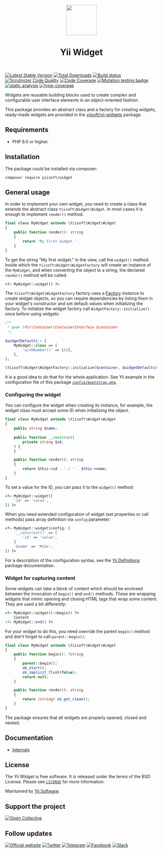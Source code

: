 <p align="center">
    <a href="https://github.com/yiisoft" target="_blank">
        <img src="https://yiisoft.github.io/docs/images/yii_logo.svg" height="100px">
    </a>
    <h1 align="center">Yii Widget</h1>
    <br>
</p>

[![Latest Stable Version](https://poser.pugx.org/yiisoft/widget/v/stable.png)](https://packagist.org/packages/yiisoft/widget)
[![Total Downloads](https://poser.pugx.org/yiisoft/widget/downloads.png)](https://packagist.org/packages/yiisoft/widget)
[![Build status](https://github.com/yiisoft/widget/workflows/build/badge.svg)](https://github.com/yiisoft/widget/actions?query=workflow%3Abuild)
[![Scrutinizer Code Quality](https://scrutinizer-ci.com/g/yiisoft/widget/badges/quality-score.png?b=master)](https://scrutinizer-ci.com/g/yiisoft/widget/?branch=master)
[![Code Coverage](https://scrutinizer-ci.com/g/yiisoft/widget/badges/coverage.png?b=master)](https://scrutinizer-ci.com/g/yiisoft/widget/?branch=master)
[![Mutation testing badge](https://img.shields.io/endpoint?style=flat&url=https%3A%2F%2Fbadge-api.stryker-mutator.io%2Fgithub.com%2Fyiisoft%2Fwidget%2Fmaster)](https://dashboard.stryker-mutator.io/reports/github.com/yiisoft/widget/master)
[![static analysis](https://github.com/yiisoft/widget/workflows/static%20analysis/badge.svg)](https://github.com/yiisoft/widget/actions?query=workflow%3A%22static+analysis%22)
[![type-coverage](https://shepherd.dev/github/yiisoft/widget/coverage.svg)](https://shepherd.dev/github/yiisoft/widget)

Widgets are reusable building blocks used to create complex and configurable
user interface elements in an object-oriented fashion.

This package provides an abstract class and a factory for creating widgets,
ready-made widgets are provided in the [yiisoft/yii-widgets](https://github.com/yiisoft/yii-widgets) package.

## Requirements

- PHP 8.0 or higher.

## Installation

The package could be installed via composer:

```shell
composer require yiisoft/widget
```

## General usage

In order to implement your own widget, you need to create a class that extends the abstract class
`Yiisoft\Widget\Widget`. In most cases it is enough to implement `render()` method.

```php
final class MyWidget extends \Yiisoft\Widget\Widget
{
    public function render(): string
    {
        return 'My first widget.'.
    }
}
```

To get the string "My first widget." in the view, call the `widget()` method. Inside which the
`Yiisoft\Widget\WidgetFactory` will create an instance of the `MyWidget`, and when converting the object
to a string, the declared `render()` method will be called.

```php
<?= MyWidget::widget() ?>
```

The `Yiisoft\Widget\WidgetFactory` factory uses a [Factory](https://github.com/yiisoft/factory)
instance to create widget objects, so you can require dependencies by listing them in your widget's constructor
and set default values when initializing the factory. To initialize the widget factory call
`WidgetFactory::initialize()` once before using widgets:

```php
/**
 * @var \Psr\Container\ContainerInterface $container
 */
 
$widgetDefaults = [
    MyWidget::class => [
        'withNumber()' => [42],
    ],
];

\Yiisoft\Widget\WidgetFactory::initialize($container, $widgetDefaults);
```

It is a good idea to do that for the whole application. See Yii example in the configuration file of this package
[`config/bootstrap.php`](https://github.com/yiisoft/widget/blob/master/config/bootstrap.php).

### Configuring the widget

You can configure the widget when creating its instance, for example,
the widget class must accept some ID when initializing the object.

```php
final class MyWidget extends \Yiisoft\Widget\Widget
{
    public string $name;
    
    public function __construct(
        private string $id,
    ) {
    }

    public function render(): string
    {
        return $this->id . ' / ' . $this->name;
    }
}
```

To set a value for the ID, you can pass it to the `widget()` method:

```php
<?= MyWidget::widget([
    'id' => 'value',
]) ?>
```

When you need extended configuration of widget (set properties or call methods) pass array definition via `config`
parameter:

```php
<?= MyWidget::widget(config: [
    '__construct()' => [
        'id' => 'value',
    ]
    '$name' => 'Mike',
]) ?>
```

For a description of the configuration syntax, see the
[Yii Definitions](https://github.com/yiisoft/definitions#arraydefinition) package documentation.

### Widget for capturing content

Some widgets can take a block of content which should be enclosed between the invocation of `begin()` and `end()`
methods. These are wrapping widgets that mimic opening and closing HTML tags that wrap some content.
They are used a bit differently:

```php
<?= MyWidget::widget()->begin() ?>
    Content
<?= MyWidget::end() ?>
```

For your widget to do this, you need override the parent `begin()` method and don't forget to call `parent::begin()`:

```php
final class MyWidget extends \Yiisoft\Widget\Widget
{
    public function begin(): ?string
    {
        parent::begin();
        ob_start();
        ob_implicit_flush(false);
        return null;
    }

    public function render(): string
    {
        return (string) ob_get_clean();
    }
}
```

The package ensures that all widgets are properly opened, closed and nested.

## Documentation

- [Internals](docs/internals.md)

## License

The Yii Widget is free software. It is released under the terms of the BSD License.
Please see [`LICENSE`](./LICENSE.md) for more information.

Maintained by [Yii Software](https://www.yiiframework.com/).


## Support the project

[![Open Collective](https://img.shields.io/badge/Open%20Collective-sponsor-7eadf1?logo=open%20collective&logoColor=7eadf1&labelColor=555555)](https://opencollective.com/yiisoft)

## Follow updates

[![Official website](https://img.shields.io/badge/Powered_by-Yii_Framework-green.svg?style=flat)](https://www.yiiframework.com/)
[![Twitter](https://img.shields.io/badge/twitter-follow-1DA1F2?logo=twitter&logoColor=1DA1F2&labelColor=555555?style=flat)](https://twitter.com/yiiframework)
[![Telegram](https://img.shields.io/badge/telegram-join-1DA1F2?style=flat&logo=telegram)](https://t.me/yii3en)
[![Facebook](https://img.shields.io/badge/facebook-join-1DA1F2?style=flat&logo=facebook&logoColor=ffffff)](https://www.facebook.com/groups/yiitalk)
[![Slack](https://img.shields.io/badge/slack-join-1DA1F2?style=flat&logo=slack)](https://yiiframework.com/go/slack)

